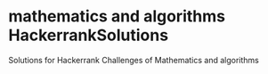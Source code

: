 # mathematics and algorithms HackerrankSolutions

Solutions for Hackerrank Challenges of Mathematics and algorithms
